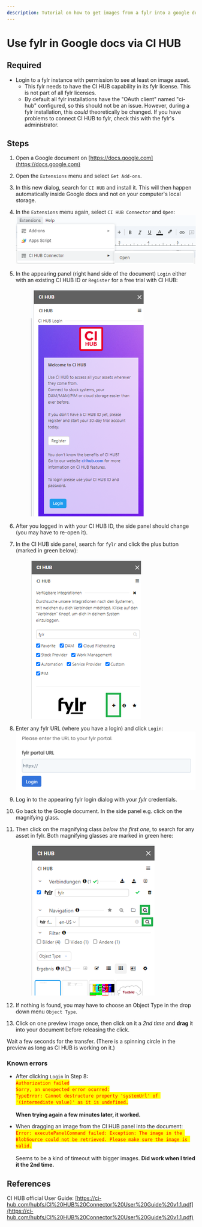 ```yaml
---
description: Tutorial on how to get images from a fylr into a google document
---
```


# Use fylr in Google docs via CI HUB

## Required

* Login to a fylr instance with permission to see at least on image asset.
  * This fylr needs to have the CI HUB capability in its fylr license. This is not part of all fylr licenses.
  * By default all fylr installations have the "OAuth client" named "ci-hub" configured, so this should not be an issue. However, during a fylr installation, this _could_ theoretically be changed. If you have problems to connect CI HUB to fylr, check this with the fylr's administrator.

## Steps

1. Open a Google document on [https://docs.google.com](https://docs.google.com)
2. Open the `Extensions` menu and select `Get Add-ons`.
3. In this new dialog, search for `CI HUB` and install it. This will then happen automatically inside Google docs and not on your computer's local storage.
4. In the `Extensions` menu again, select `CI HUB Connector` and `Open`:<img src="../.gitbook/assets/image (2).png" alt="" data-size="original">
5.  In the appearing panel (right hand side of the document) `Login` either with an existing CI HUB ID or `Register` for a free trial with CI HUB:&#x20;

    <figure><img src="../.gitbook/assets/image (1) (1) (2).png" alt=""><figcaption></figcaption></figure>
6. After you logged in with your CI HUB ID, the side panel should change (you may have to re-open it).&#x20;
7.  In the CI HUB side panel, search for `fylr` and click the plus button (marked in green below):

    <figure><img src="../.gitbook/assets/image (16).png" alt=""><figcaption></figcaption></figure>
8. Enter any fylr URL (where you have a login) and click `Login`: ![](<../.gitbook/assets/image (1).png>)
9. Log in to the appearing fylr login dialog with your _fylr_ credentials.
10. Go back to the Google document. In the side panel e.g. click on the magnifying glass.
11. Then  click on the magnifying class _below the first one_, to search for any asset in fylr. Both magnifying glasses are marked in green here:&#x20;

    <figure><img src="../.gitbook/assets/image (1) (1).png" alt=""><figcaption></figcaption></figure>
12. If nothing is found, you may have to choose an Object Type in the drop down menu `Object Type`.
13. Click on one preview image once, then click on it a _2nd time_ and **drag** it into your document before releasing the click.

Wait a few seconds for the transfer. (There is a spinning circle in the preview as long as CI HUB is working on it.)

### Known errors

* After clicking `Login` in Step 8:\
  <mark style="color:red;">`Authorization failed`</mark> \
  <mark style="color:red;">`Sorry, an unexpected error ocurred:`</mark> \
  <mark style="color:red;">`TypeError: Cannot destructure property 'systemUrl' of '(intermediate value)' as it is undefined.`</mark>\
  \
  **When trying again a few minutes later, it worked.**



* When dragging an image from the CI HUB panel into the document:\
  <mark style="color:red;">`Error: executePanelCommand failed: Exception: The image in the BlobSource could not be retrieved. Please make sure the image is valid.`</mark>\
  \
  Seems to be a kind of timeout with bigger images. **Did work when I tried it the 2nd time.**

## References

CI HUB official User Guide: [https://ci-hub.com/hubfs/CI%20HUB%20Connector%20User%20Guide%20v1.1.pdf](https://ci-hub.com/hubfs/CI%20HUB%20Connector%20User%20Guide%20v1.1.pdf)
